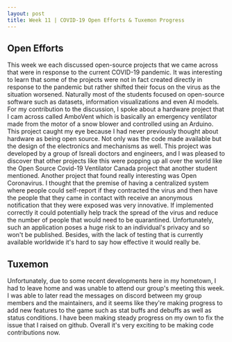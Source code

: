 ```yaml
---
layout: post
title: Week 11 | COVID-19 Open Efforts & Tuxemon Progress
---
```


## Open Efforts

   This week we each discussed open-source projects that we came across that were in response to the current COVID-19 pandemic. It was interesting to learn that some of the projects were not in fact created directly in response to the pandemic but rather shifted their focus on the virus as the situation worsened. Naturally most of the students focused on open-source software such as datasets, information visualizations and even AI models. For my contribution to the discussion, I spoke about a hardware project that I cam across called AmboVent which is basically an emergency ventilator made from the motor of a snow blower and controlled using an Arduino. This project caught my eye because I had never previously thought about hardware as being open source. Not only was the code made available but the design of the electronics and mechanisms as well. This project was developed by a group of Isreali doctors and engineers, and I was pleased to discover that other projects like this were popping up all over the world like the Open Source Covid-19 Ventilator Canada project that another student mentioned. Another project that found really interesting was Open Coronavirus. I thought that the premise of having a centralized system where people could self-report if they contracted the virus and then have the people that they came in contact with receive an anonymous notification that they were exposed was very innovative. If implemented correctly it could potentially help track the spread of the virus and reduce the number of people that would need to be quarantined. Unfortunately, such an application poses a huge risk to an individual's privacy and so won't be published. Besides, with the lack of testing that is currently available worldwide it's hard to say how effective it would really be.

## Tuxemon

   Unfortunately, due to some recent developments here in my hometown, I had to leave home and was unable to attend our group's meeting this week. I was able to later read the messages on discord between my group members and the maintainers, and it seems like they're making progress to add new features to the game such as stat buffs and debuffs as well as status conditions. I have been making steady progress on my own to fix the issue that I raised on github. Overall it's very exciting to be making code contributions now.
